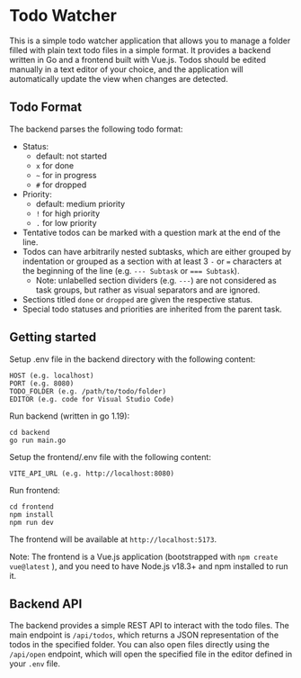 # Todo Watcher

This is a simple todo watcher application that allows you to manage a folder filled with plain text todo files in a simple format. It provides a backend written in Go and a frontend built with Vue.js. Todos should be edited manually in a text editor of your choice, and the application will automatically update the view when changes are detected.

## Todo Format

The backend parses the following todo format:
- Status:
    - default: not started
    - `x` for done
    - `~` for in progress
    - `#` for dropped
- Priority:
    - default: medium priority
    - `!` for high priority
    - `.` for low priority
- Tentative todos can be marked with a question mark at the end of the line.
- Todos can have arbitrarily nested subtasks, which are either grouped by indentation or grouped as a section with at least 3 `-` or `=` characters at the beginning of the line (e.g. `--- Subtask` or `=== Subtask`).
    - Note: unlabelled section dividers (e.g. `---`) are not considered as task groups, but rather as visual separators and are ignored.
- Sections titled `done` or `dropped` are given the respective status.
- Special todo statuses and priorities are inherited from the parent task.

## Getting started

Setup .env file in the backend directory with the following content:

```
HOST (e.g. localhost)
PORT (e.g. 8080)
TODO_FOLDER (e.g. /path/to/todo/folder)
EDITOR (e.g. code for Visual Studio Code)
```

Run backend (written in go 1.19):

```
cd backend
go run main.go
```

Setup the frontend/.env file with the following content:

```
VITE_API_URL (e.g. http://localhost:8080)
```

Run frontend:

```
cd frontend
npm install
npm run dev
```

The frontend will be available at `http://localhost:5173`. 

Note: The frontend is a Vue.js application (bootstrapped with `npm create vue@latest` ), and you need to have Node.js v18.3+ and npm installed to run it.

## Backend API

The backend provides a simple REST API to interact with the todo files. The main endpoint is `/api/todos`, which returns a JSON representation of the todos in the specified folder. You can also open files directly using the `/api/open` endpoint, which will open the specified file in the editor defined in your `.env` file.
